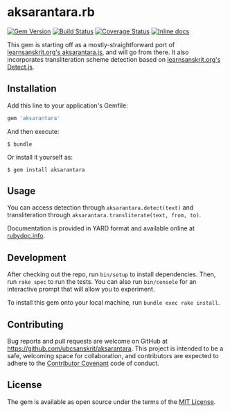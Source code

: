 # aksarantara.rb

[![Gem Version](https://badge.fury.io/rb/aksarantara.svg)](https://badge.fury.io/rb/aksarantara)
[![Build Status](https://travis-ci.org/ubcsanskrit/aksarantara.rb.svg?branch=master)](https://travis-ci.org/ubcsanskrit/aksarantara.rb)
[![Coverage Status](https://coveralls.io/repos/github/ubcsanskrit/aksarantara.rb/badge.svg?branch=master)](https://coveralls.io/github/ubcsanskrit/aksarantara.rb?branch=master)
[![Inline docs](http://inch-ci.org/github/ubcsanskrit/aksarantara.rb.svg?branch=master)](http://inch-ci.org/github/ubcsanskrit/aksarantara.rb)

This gem is starting off as a mostly-straightforward port of [learnsanskrit.org's aksarantara.js](https://github.com/sanskrit/aksarantara.js), and will go from there. It also incorporates transliteration scheme detection based on [learnsanskrit.org's Detect.js](https://github.com/sanskrit/detect.js).

## Installation

Add this line to your application's Gemfile:

```ruby
gem 'aksarantara'
```

And then execute:

    $ bundle

Or install it yourself as:

    $ gem install aksarantara

## Usage

You can access detection through `aksarantara.detect(text)` and transliteration through `aksarantara.transliterate(text, from, to)`.

Documentation is provided in YARD format and available online at [rubydoc.info](http://www.rubydoc.info/github/ubcsanskrit/aksarantara.rb).

## Development

After checking out the repo, run `bin/setup` to install dependencies. Then, run `rake spec` to run the tests. You can also run `bin/console` for an interactive prompt that will allow you to experiment.

To install this gem onto your local machine, run `bundle exec rake install`.

## Contributing

Bug reports and pull requests are welcome on GitHub at https://github.com/ubcsanskrit/aksarantara. This project is intended to be a safe, welcoming space for collaboration, and contributors are expected to adhere to the [Contributor Covenant](http://contributor-covenant.org) code of conduct.


## License

The gem is available as open source under the terms of the [MIT License](http://opensource.org/licenses/MIT).
